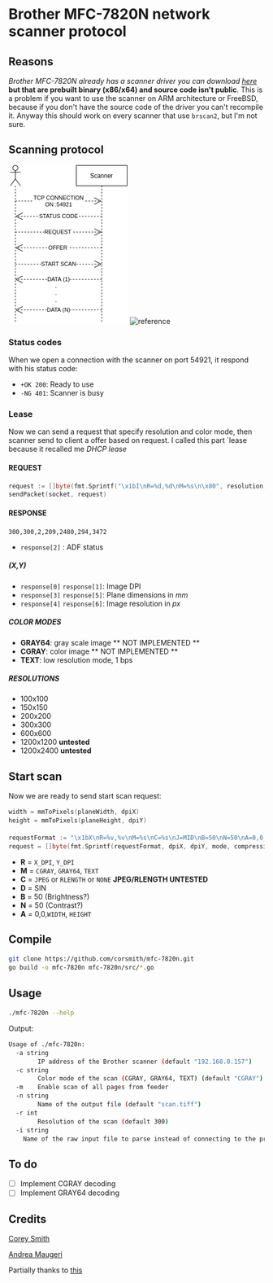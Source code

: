 # Brother MFC-7820N network scanner protocol

## Reasons

_Brother MFC-7820N already has a scanner driver you can download [here](https://support.brother.com/g/b/downloadtop.aspx?c=it&lang=it&prod=mfc7820n_all)_ **but that are prebuilt binary (x86/x64) and source code isn't public**. This is a problem if you want to use the scanner on ARM architecture or FreeBSD, because if you don't have the source code of the driver you can't recompile it. Anyway this should work on every scanner that use `brscan2`, but I'm not sure.

## Scanning protocol

![protocol](./docs/protocol.png)
![reference](https://github.com/jmesmon/brother2/blob/master/PROTO)

### Status codes

When we open a connection with the scanner on port 54921, it respond with his status code:

- `+OK 200`: Ready to use
- `-NG 401`: Scanner is busy

### Lease

Now we can send a request that specify resolution and color mode, then scanner send to client a offer based on request.
I called this part `lease because it recalled me _DHCP lease_

#### REQUEST

```go
request := []byte(fmt.Sprintf("\x1bI\nR=%d,%d\nM=%s\n\x80", resolution, resolution, mode))
sendPacket(socket, request)
```

#### RESPONSE

`300,300,2,209,2480,294,3472`

- `response[2]` : ADF status

##### (X,Y)

- `response[0]` `response[1]`: Image DPI
- `response[3]` `response[5]`: Plane dimensions in _mm_
- `response[4]` `response[6]`: Image resolution in _px_

##### COLOR MODES

- **GRAY64**: gray scale image ** NOT IMPLEMENTED **
- **CGRAY**: color image ** NOT IMPLEMENTED **
- **TEXT**: low resolution mode, 1 bps

##### RESOLUTIONS

- 100x100
- 150x150
- 200x200
- 300x300
- 600x600
- 1200x1200 **untested**
- 1200x2400 **untested**

## Start scan

Now we are ready to send start scan request:

```go
width = mmToPixels(planeWidth, dpiX)
height = mmToPixels(planeHeight, dpiY)

requestFormat := "\x1bX\nR=%v,%v\nM=%s\nC=%s\nJ=MID\nB=50\nN=50\nA=0,0,%d,%d\n\x80"
request = []byte(fmt.Sprintf(requestFormat, dpiX, dpiY, mode, compression, width, height))
```

- **R** = `X_DPI`, `Y_DPI`
- **M** = `CGRAY`, `GRAY64`, `TEXT`
- **C** = `JPEG` or `RLENGTH` or `NONE` **JPEG/RLENGTH UNTESTED**
- **D** = SIN
- **B** = 50 (Brightness?)
- **N** = 50 (Contrast?)
- **A** = 0,0,`WIDTH`, `HEIGHT`

## Compile

```bash
git clone https://github.com/corsmith/mfc-7820n.git
go build -o mfc-7820n mfc-7820n/src/*.go
```

## Usage

```bash
./mfc-7820n --help
```

Output:

```bash
Usage of ./mfc-7820n:
  -a string
        IP address of the Brother scanner (default "192.168.0.157")
  -c string
        Color mode of the scan (CGRAY, GRAY64, TEXT) (default "CGRAY")
  -m    Enable scan of all pages from feeder
  -n string
        Name of the output file (default "scan.tiff")
  -r int
        Resolution of the scan (default 300)
  -i string
	Name of the raw input file to parse instead of connecting to the printer
```

## To do

- [ ] Implement CGRAY decoding
- [ ] Implement GRAY64 decoding

## Credits

[Corey Smith](https://github.com/corsmith)

[Andrea Maugeri](https://github.com/v0lp3)

Partially thanks to [this](https://github.com/davidar/mfc7400c/)
